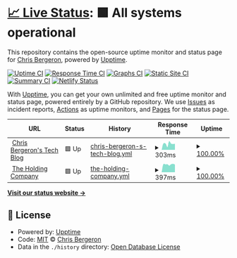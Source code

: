 # [📈 Live Status](https://chrisbergeron.github.io/upptime): <!--live status--> **🟩 All systems operational**

This repository contains the open-source uptime monitor and status page for [Chris Bergeron](https://chrisbergeron.com), powered by [Upptime](https://github.com/upptime/upptime).

[![Uptime CI](https://github.com/chrisbergeron/upptime/workflows/Uptime%20CI/badge.svg)](https://github.com/chrisbergeron/upptime/actions?query=workflow%3A%22Uptime+CI%22)
[![Response Time CI](https://github.com/chrisbergeron/upptime/workflows/Response%20Time%20CI/badge.svg)](https://github.com/chrisbergeron/upptime/actions?query=workflow%3A%22Response+Time+CI%22)
[![Graphs CI](https://github.com/chrisbergeron/upptime/workflows/Graphs%20CI/badge.svg)](https://github.com/chrisbergeron/upptime/actions?query=workflow%3A%22Graphs+CI%22)
[![Static Site CI](https://github.com/chrisbergeron/upptime/workflows/Static%20Site%20CI/badge.svg)](https://github.com/chrisbergeron/upptime/actions?query=workflow%3A%22Static+Site+CI%22)
[![Summary CI](https://github.com/chrisbergeron/upptime/workflows/Summary%20CI/badge.svg)](https://github.com/chrisbergeron/upptime/actions?query=workflow%3A%22Summary+CI%22)
[![Netlify Status](https://api.netlify.com/api/v1/badges/2c1ad88d-bc89-4484-bcf7-88ee21177171/deploy-status)](https://app.netlify.com/sites/trusting-euclid-aba181/deploys)

With [Upptime](https://upptime.js.org), you can get your own unlimited and free uptime monitor and status page, powered entirely by a GitHub repository. We use [Issues](https://github.com/chrisbergeron/upptime/issues) as incident reports, [Actions](https://github.com/chrisbergeron/upptime/actions) as uptime monitors, and [Pages](https://chrisbergeron.github.io/upptime) for the status page.

<!--start: status pages-->
<!-- This summary is generated by Upptime (https://github.com/upptime/upptime) -->
<!-- Do not edit this manually, your changes will be overwritten -->
<!-- prettier-ignore -->
| URL | Status | History | Response Time | Uptime |
| --- | ------ | ------- | ------------- | ------ |
| <img alt="" src="https://favicons.githubusercontent.com/chrisbergeron.com" height="13"> [Chris Bergeron's Tech Blog](https://chrisbergeron.com) | 🟩 Up | [chris-bergeron-s-tech-blog.yml](https://github.com/chrisbergeron/upptime/commits/HEAD/history/chris-bergeron-s-tech-blog.yml) | <details><summary><img alt="Response time graph" src="./graphs/chris-bergeron-s-tech-blog/response-time-week.png" height="20"> 303ms</summary><br><a href="https://cbergeron-status.netlify.app/history/chris-bergeron-s-tech-blog"><img alt="Response time 358" src="https://img.shields.io/endpoint?url=https%3A%2F%2Fraw.githubusercontent.com%2Fchrisbergeron%2Fupptime%2FHEAD%2Fapi%2Fchris-bergeron-s-tech-blog%2Fresponse-time.json"></a><br><a href="https://cbergeron-status.netlify.app/history/chris-bergeron-s-tech-blog"><img alt="24-hour response time 303" src="https://img.shields.io/endpoint?url=https%3A%2F%2Fraw.githubusercontent.com%2Fchrisbergeron%2Fupptime%2FHEAD%2Fapi%2Fchris-bergeron-s-tech-blog%2Fresponse-time-day.json"></a><br><a href="https://cbergeron-status.netlify.app/history/chris-bergeron-s-tech-blog"><img alt="7-day response time 303" src="https://img.shields.io/endpoint?url=https%3A%2F%2Fraw.githubusercontent.com%2Fchrisbergeron%2Fupptime%2FHEAD%2Fapi%2Fchris-bergeron-s-tech-blog%2Fresponse-time-week.json"></a><br><a href="https://cbergeron-status.netlify.app/history/chris-bergeron-s-tech-blog"><img alt="30-day response time 358" src="https://img.shields.io/endpoint?url=https%3A%2F%2Fraw.githubusercontent.com%2Fchrisbergeron%2Fupptime%2FHEAD%2Fapi%2Fchris-bergeron-s-tech-blog%2Fresponse-time-month.json"></a><br><a href="https://cbergeron-status.netlify.app/history/chris-bergeron-s-tech-blog"><img alt="1-year response time 358" src="https://img.shields.io/endpoint?url=https%3A%2F%2Fraw.githubusercontent.com%2Fchrisbergeron%2Fupptime%2FHEAD%2Fapi%2Fchris-bergeron-s-tech-blog%2Fresponse-time-year.json"></a></details> | <details><summary><a href="https://cbergeron-status.netlify.app/history/chris-bergeron-s-tech-blog">100.00%</a></summary><a href="https://cbergeron-status.netlify.app/history/chris-bergeron-s-tech-blog"><img alt="All-time uptime 100.00%" src="https://img.shields.io/endpoint?url=https%3A%2F%2Fraw.githubusercontent.com%2Fchrisbergeron%2Fupptime%2FHEAD%2Fapi%2Fchris-bergeron-s-tech-blog%2Fuptime.json"></a><br><a href="https://cbergeron-status.netlify.app/history/chris-bergeron-s-tech-blog"><img alt="24-hour uptime 100.00%" src="https://img.shields.io/endpoint?url=https%3A%2F%2Fraw.githubusercontent.com%2Fchrisbergeron%2Fupptime%2FHEAD%2Fapi%2Fchris-bergeron-s-tech-blog%2Fuptime-day.json"></a><br><a href="https://cbergeron-status.netlify.app/history/chris-bergeron-s-tech-blog"><img alt="7-day uptime 100.00%" src="https://img.shields.io/endpoint?url=https%3A%2F%2Fraw.githubusercontent.com%2Fchrisbergeron%2Fupptime%2FHEAD%2Fapi%2Fchris-bergeron-s-tech-blog%2Fuptime-week.json"></a><br><a href="https://cbergeron-status.netlify.app/history/chris-bergeron-s-tech-blog"><img alt="30-day uptime 100.00%" src="https://img.shields.io/endpoint?url=https%3A%2F%2Fraw.githubusercontent.com%2Fchrisbergeron%2Fupptime%2FHEAD%2Fapi%2Fchris-bergeron-s-tech-blog%2Fuptime-month.json"></a><br><a href="https://cbergeron-status.netlify.app/history/chris-bergeron-s-tech-blog"><img alt="1-year uptime 100.00%" src="https://img.shields.io/endpoint?url=https%3A%2F%2Fraw.githubusercontent.com%2Fchrisbergeron%2Fupptime%2FHEAD%2Fapi%2Fchris-bergeron-s-tech-blog%2Fuptime-year.json"></a></details>
| <img alt="" src="https://favicons.githubusercontent.com/holdingco.com" height="13"> [The Holding Company](https://holdingco.com) | 🟩 Up | [the-holding-company.yml](https://github.com/chrisbergeron/upptime/commits/HEAD/history/the-holding-company.yml) | <details><summary><img alt="Response time graph" src="./graphs/the-holding-company/response-time-week.png" height="20"> 397ms</summary><br><a href="https://cbergeron-status.netlify.app/history/the-holding-company"><img alt="Response time 423" src="https://img.shields.io/endpoint?url=https%3A%2F%2Fraw.githubusercontent.com%2Fchrisbergeron%2Fupptime%2FHEAD%2Fapi%2Fthe-holding-company%2Fresponse-time.json"></a><br><a href="https://cbergeron-status.netlify.app/history/the-holding-company"><img alt="24-hour response time 389" src="https://img.shields.io/endpoint?url=https%3A%2F%2Fraw.githubusercontent.com%2Fchrisbergeron%2Fupptime%2FHEAD%2Fapi%2Fthe-holding-company%2Fresponse-time-day.json"></a><br><a href="https://cbergeron-status.netlify.app/history/the-holding-company"><img alt="7-day response time 397" src="https://img.shields.io/endpoint?url=https%3A%2F%2Fraw.githubusercontent.com%2Fchrisbergeron%2Fupptime%2FHEAD%2Fapi%2Fthe-holding-company%2Fresponse-time-week.json"></a><br><a href="https://cbergeron-status.netlify.app/history/the-holding-company"><img alt="30-day response time 423" src="https://img.shields.io/endpoint?url=https%3A%2F%2Fraw.githubusercontent.com%2Fchrisbergeron%2Fupptime%2FHEAD%2Fapi%2Fthe-holding-company%2Fresponse-time-month.json"></a><br><a href="https://cbergeron-status.netlify.app/history/the-holding-company"><img alt="1-year response time 423" src="https://img.shields.io/endpoint?url=https%3A%2F%2Fraw.githubusercontent.com%2Fchrisbergeron%2Fupptime%2FHEAD%2Fapi%2Fthe-holding-company%2Fresponse-time-year.json"></a></details> | <details><summary><a href="https://cbergeron-status.netlify.app/history/the-holding-company">100.00%</a></summary><a href="https://cbergeron-status.netlify.app/history/the-holding-company"><img alt="All-time uptime 100.00%" src="https://img.shields.io/endpoint?url=https%3A%2F%2Fraw.githubusercontent.com%2Fchrisbergeron%2Fupptime%2FHEAD%2Fapi%2Fthe-holding-company%2Fuptime.json"></a><br><a href="https://cbergeron-status.netlify.app/history/the-holding-company"><img alt="24-hour uptime 100.00%" src="https://img.shields.io/endpoint?url=https%3A%2F%2Fraw.githubusercontent.com%2Fchrisbergeron%2Fupptime%2FHEAD%2Fapi%2Fthe-holding-company%2Fuptime-day.json"></a><br><a href="https://cbergeron-status.netlify.app/history/the-holding-company"><img alt="7-day uptime 100.00%" src="https://img.shields.io/endpoint?url=https%3A%2F%2Fraw.githubusercontent.com%2Fchrisbergeron%2Fupptime%2FHEAD%2Fapi%2Fthe-holding-company%2Fuptime-week.json"></a><br><a href="https://cbergeron-status.netlify.app/history/the-holding-company"><img alt="30-day uptime 100.00%" src="https://img.shields.io/endpoint?url=https%3A%2F%2Fraw.githubusercontent.com%2Fchrisbergeron%2Fupptime%2FHEAD%2Fapi%2Fthe-holding-company%2Fuptime-month.json"></a><br><a href="https://cbergeron-status.netlify.app/history/the-holding-company"><img alt="1-year uptime 100.00%" src="https://img.shields.io/endpoint?url=https%3A%2F%2Fraw.githubusercontent.com%2Fchrisbergeron%2Fupptime%2FHEAD%2Fapi%2Fthe-holding-company%2Fuptime-year.json"></a></details>

<!--end: status pages-->

[**Visit our status website →**](https://cbergeron-status.netlify.app)

## 📄 License

- Powered by: [Upptime](https://github.com/upptime/upptime)
- Code: [MIT](./LICENSE) © [Chris Bergeron](https://chrisbergeron.com)
- Data in the `./history` directory: [Open Database License](https://opendatacommons.org/licenses/odbl/1-0/)
